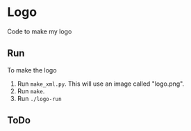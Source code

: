 # Logo

Code to make my logo

## Run

To make the logo

1. Run `make_xml.py`.  This will use an image called "logo.png".
2. Run `make`.
3. Run `./logo-run`

## ToDo



